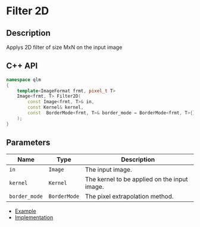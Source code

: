 # Filter 2D

## Description
Applys 2D filter of size MxN on the input image
## C++ API
```c++
namespace qlm
{
	template<ImageFormat frmt, pixel_t T>
	Image<frmt, T> Filter2D(
		const Image<frmt, T>& in,
		const Kernel& kernel,
		const  BorderMode<frmt, T>& border_mode = BorderMode<frmt, T>{}
	);
}
```

## Parameters

| Name           | Type         | Description                                                                                  |
|----------------|--------------|----------------------------------------------------------------------------------------------|
| `in`           | `Image`      | The input image.                                                                             |
| `kernel`       | `Kernel`     | The kernel to be applied on the input image.                                                 |
| `border_mode`  | `BorderMode` | The pixel extrapolation method.                                                              |

* [Example](../../../Examples/Filter2D)
* [Implementation](../../../../code/Filter2D/Filter2D.cpp)
